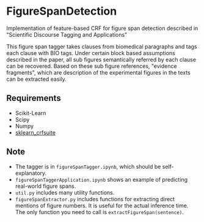 # FigureSpanDetection
Implementation of feature-based CRF for figure span detection described in "Scientific Discourse Tagging and Applications"

This figure span tagger takes clauses from biomedical paragraphs and tags each clause with BIO tags. Under certain block based assumptions described in the paper, all sub figures semantically referred by each clause can be recovered. Based on these sub figure references, "evidence fragments", which are description of the experimental figures in the texts can be extracted easily.

## Requirements
* Scikit-Learn
* Scipy
* Numpy
* [sklearn_crfsuite](https://sklearn-crfsuite.readthedocs.io/en/latest/)

## Note
* The tagger is in `figureSpanTagger.ipynb`, which should be self-explanatory.
* `figureSpanTaggerApplication.ipynb` shows an example of predicting real-world figure spans.
* `util.py` includes many utility functions.
* `figureSpanExtractor.py` includes functions for extracting direct mentions of figure numbers. It is useful for the actual inference time. The only function you need to call is `extractFigureSpan(sentence)`.
